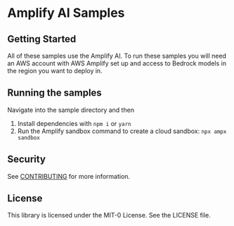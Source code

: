 # Amplify AI Samples

## Getting Started

All of these samples use the Amplify AI. To run these samples you will need an AWS account with AWS Amplify set up and access to Bedrock models in the region you want to deploy in.

## Running the samples

Navigate into the sample directory and then

1. Install dependencies with `npm i` or `yarn`
2. Run the Amplify sandbox command to create a cloud sandbox: `npx ampx sandbox`

## Security

See [CONTRIBUTING](CONTRIBUTING.md#security-issue-notifications) for more information.

## License

This library is licensed under the MIT-0 License. See the LICENSE file.

